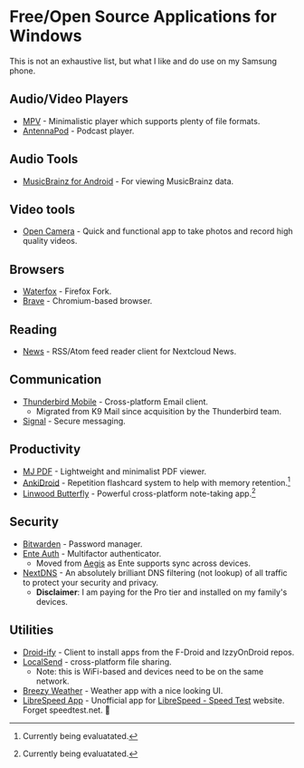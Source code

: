 # Free/Open Source Applications for Windows

This is not an exhaustive list, but what I like and do use on my Samsung phone.

## Audio/Video Players

- [MPV](https://mpv.io/) - Minimalistic player which supports plenty of file formats.
- [AntennaPod](https://antennapod.org/) - Podcast player.

## Audio Tools

- [MusicBrainz for Android](https://musicbrainz.org/doc/MusicBrainz_for_Android) - For viewing MusicBrainz data.

## Video tools

- [Open Camera](https://opencamera.org.uk/) - Quick and functional app to take photos and record high quality videos.

## Browsers

- [Waterfox](https://play.google.com/store/apps/details?id=net.waterfox.android.release "Waterfox on Google Play Store") - Firefox Fork.
- [Brave](https://brave.com/ "Brave") - Chromium-based browser.

## Reading

- [News](https://f-droid.org/en/packages/co.appreactor.news/ "News on F-Droid") - RSS/Atom feed reader client for Nextcloud News.


## Communication

- [Thunderbird Mobile](https://www.thunderbird.net/en-GB/mobile/ "Thunderbird Mobile") - Cross-platform Email client.
  - Migrated from K9 Mail since acquisition by the Thunderbird team.
- [Signal](https://play.google.com/store/apps/details?id=org.thoughtcrime.securesms "Signal on Google Play Store") - Secure messaging.

## Productivity

- [MJ PDF](https://gitlab.com/mudlej_android/mj_pdf_reader "MJ PDF on GitLab") - Lightweight and minimalist PDF viewer.
- [AnkiDroid](https://github.com/ankidroid/Anki-Android/ "AnkiDroid on GitHub") - Repetition flashcard system to help with memory retention.[^1]
- [Linwood Butterfly](https://butterfly.linwood.dev/) - Powerful cross-platform note-taking app.[^1]

## Security

- [Bitwarden](https://bitwarden.com/ "Bitwarden") - Password manager.
- [Ente Auth](https://ente.io/auth/ "Ente Auth") - Multifactor authenticator.
  - Moved from [Aegis](https://getaegis.app/ "Aegis Authenticator") as Ente supports sync across devices.
- [NextDNS](https://nextdns.io/ "NextDNS") - An absolutely brilliant DNS filtering (not lookup) of all traffic to protect your security and privacy.
  - **Disclaimer**: I am paying for the Pro tier and installed on my family's devices.

## Utilities

- [Droid-ify](https://droidify.eu.org/ "Droid-ify") - Client to install apps from the F-Droid and IzzyOnDroid repos.
- [LocalSend](https://localsend.org/ "LocalSend") - cross-platform file sharing.
  - Note: this is WiFi-based and devices need to be on the same network.
- [Breezy Weather](https://github.com/breezy-weather/breezy-weather "Breezy Weather on GitHub") - Weather app with a nice looking UI.
- [LibreSpeed App](https://f-droid.org/packages/com.dosse.speedtest/ "LibreSpeed on F-Droid") - Unofficial app for [LibreSpeed - Speed Test](https://librespeed.org/) website. Forget speedtest.net. 🤮

[^1]: Currently being evaluatated.
